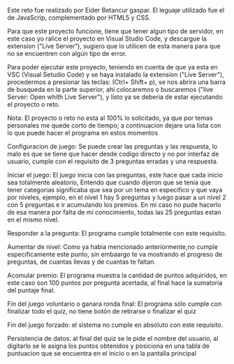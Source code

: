 Este reto fue realizado por Eider Betancur gaspar. El leguaje utilizado fue el de JavaScrip, complementado por HTML5 y CSS.

Para que este proyecto funcione, tiene que tener algun tipo de servidor, en este caso yo ralice el proyecto en Visual Studio Code, y descargue la extension ("Live Server"), sugiero que lo utilicen de esta manera para que no se encuentren con algún tipo de error.

Para poder ejecutar este proyecto, teniendo en cuenta de que ya esta en VSC (Visual Setudio Code) y se haya instalado la extension ("Live Server"), procedermos a presionar las teclas:
(Ctrl+ Shift+ p), se nos abrira una barra de busqueda en la parte superior, ahí colocaremos o buscaremos ("live Server: Open whith Live Server"), y listo ya se deberia de estar ejecutando el proyecto o reto.

Nota: El proyecto o reto no esta al 100% lo solicitado, ya que por temas personales me quede corto de tiempo; a continuacion dejare una lista con lo que puede hacer el programa en estos momentos

Configuracion de juego: Se puede crear las preguntas y las respuesta, lo malo es que se tiene que hacer desde codigo directo y no por interfaz de usuario, cumple con el requisito de 3 preguntas erradas y una respuesta.

Iniciar el juego: El juego inicia con las preguntas, este hace que cada inicio sea totalmente aleatorio, Entendo que cuando dijeron que se tenia que tener categorias significaba que sea por un tema en especifico y que vaya por niveles, ejemplo, en el nivel 1 hay 5 preguntas y luego pasar a un nivel 2 con 5 preguntas e ir acumulando los premios.
En mi caso no pude hacerlo de esa manera por falta de mi conocimiento, todas las 25 preguntas estan en el mismo nivel.

Responder a la pregunta: El programa cumple totalmente con este requisito.

Aumentar de nivel: Como ya habia mencionado anteriormente,no cumple especificamente este punto, sin embaargo te va mostrando el progreso de preguntas, de cuantas llevas y de cuantas te faltan.

Acomular premio: El programa muestra la cantidad de puntos adquiridos, en este caso son 100 puntos por pregunta acertada, al final hace la sumatoria del puntaje final.

Fin del juego voluntario o ganara ronda final: El programa sólo cumple con finalizar todo el quiz, no tiene botón de retirarse o finalizar el quiz

Fin del juego forzado: el sistema no cumple en absoluto con este requisito.

Persistencia de datos: al final del quiz se le pide el nombre del usuario, al digitarlo se le asigna los puntos obtenidos y posiciona en una tabla de puntuacion que se encuentra en el inicio o en la pantalla principal